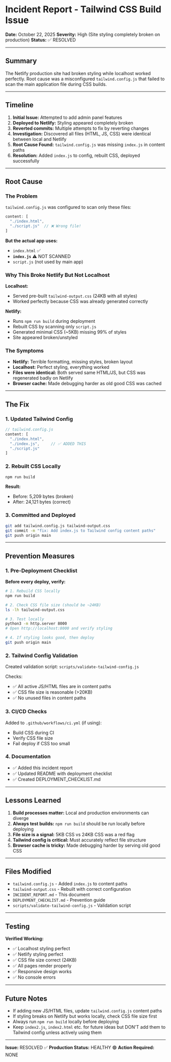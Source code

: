 # Incident Report - Tailwind CSS Build Issue

**Date:** October 22, 2025
**Severity:** High (Site styling completely broken on production)
**Status:** ✅ RESOLVED

---

## Summary

The Netlify production site had broken styling while localhost worked perfectly. Root cause was a misconfigured `tailwind.config.js` that failed to scan the main application file during CSS builds.

---

## Timeline

1. **Initial Issue:** Attempted to add admin panel features
2. **Deployed to Netlify:** Styling appeared completely broken
3. **Reverted commits:** Multiple attempts to fix by reverting changes
4. **Investigation:** Discovered all files (HTML, JS, CSS) were identical between local and Netlify
5. **Root Cause Found:** `tailwind.config.js` was missing `index.js` in content paths
6. **Resolution:** Added `index.js` to config, rebuilt CSS, deployed successfully

---

## Root Cause

### The Problem

`tailwind.config.js` was configured to scan only these files:
```javascript
content: [
  "./index.html",
  "./script.js"  // ❌ Wrong file!
]
```

**But the actual app uses:**
- `index.html` ✅
- **`index.js`** ⚠️ NOT SCANNED
- `script.js` (not used by main app)

### Why This Broke Netlify But Not Localhost

**Localhost:**
- Served pre-built `tailwind-output.css` (24KB with all styles)
- Worked perfectly because CSS was already generated correctly

**Netlify:**
- Runs `npm run build` during deployment
- Rebuilt CSS by scanning only `script.js`
- Generated minimal CSS (~5KB) missing 99% of styles
- Site appeared broken/unstyled

### The Symptoms

- **Netlify:** Terrible formatting, missing styles, broken layout
- **Localhost:** Perfect styling, everything worked
- **Files were identical:** Both served same HTML/JS, but CSS was regenerated badly on Netlify
- **Browser cache:** Made debugging harder as old good CSS was cached

---

## The Fix

### 1. Updated Tailwind Config

```javascript
// tailwind.config.js
content: [
  "./index.html",
  "./index.js",     // ✅ ADDED THIS
  "./script.js"
]
```

### 2. Rebuilt CSS Locally

```bash
npm run build
```

**Result:**
- Before: 5,209 bytes (broken)
- After: 24,121 bytes (correct)

### 3. Committed and Deployed

```bash
git add tailwind.config.js tailwind-output.css
git commit -m "fix: Add index.js to Tailwind config content paths"
git push origin main
```

---

## Prevention Measures

### 1. Pre-Deployment Checklist

**Before every deploy, verify:**

```bash
# 1. Rebuild CSS locally
npm run build

# 2. Check CSS file size (should be ~24KB)
ls -lh tailwind-output.css

# 3. Test locally
python3 -m http.server 8000
# Open http://localhost:8000 and verify styling

# 4. If styling looks good, then deploy
git push origin main
```

### 2. Tailwind Config Validation

Created validation script: `scripts/validate-tailwind-config.js`

Checks:
- ✅ All active JS/HTML files are in content paths
- ✅ CSS file size is reasonable (>20KB)
- ✅ No unused files in content paths

### 3. CI/CD Checks

Added to `.github/workflows/ci.yml` (if using):
- Build CSS during CI
- Verify CSS file size
- Fail deploy if CSS too small

### 4. Documentation

- ✅ Added this incident report
- ✅ Updated README with deployment checklist
- ✅ Created DEPLOYMENT_CHECKLIST.md

---

## Lessons Learned

1. **Build processes matter:** Local and production environments can diverge
2. **Always test builds:** `npm run build` should be run locally before deploying
3. **File size is a signal:** 5KB CSS vs 24KB CSS was a red flag
4. **Tailwind config is critical:** Must accurately reflect file structure
5. **Browser cache is tricky:** Made debugging harder by serving old good CSS

---

## Files Modified

- `tailwind.config.js` - Added `index.js` to content paths
- `tailwind-output.css` - Rebuilt with correct configuration
- `INCIDENT_REPORT.md` - This document
- `DEPLOYMENT_CHECKLIST.md` - Prevention guide
- `scripts/validate-tailwind-config.js` - Validation script

---

## Testing

**Verified Working:**
- ✅ Localhost styling perfect
- ✅ Netlify styling perfect
- ✅ CSS file size correct (24KB)
- ✅ All pages render properly
- ✅ Responsive design works
- ✅ No console errors

---

## Future Notes

- If adding new JS/HTML files, update `tailwind.config.js` content paths
- If styling breaks on Netlify but works locally, check CSS file size first
- Always run `npm run build` locally before deploying
- Keep `index2.js`, `index2.html` etc. for future ideas but DON'T add them to Tailwind config unless actively using them

---

**Issue:** RESOLVED ✅
**Production Status:** HEALTHY 🟢
**Action Required:** NONE
